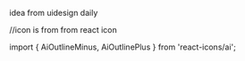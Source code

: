 idea from uidesign daily

  //icon is from from react icon

  import { AiOutlineMinus, AiOutlinePlus } from 'react-icons/ai';
